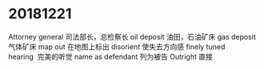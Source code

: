 # 20181221

Attorney general 司法部长，总检察长
oil deposit 油田，石油矿床
gas deposit 气体矿床
map out 在地图上标出
disorient 使失去方向感
finely tuned hearing  完美的听觉
name as defendant 列为被告
Outright 直接
